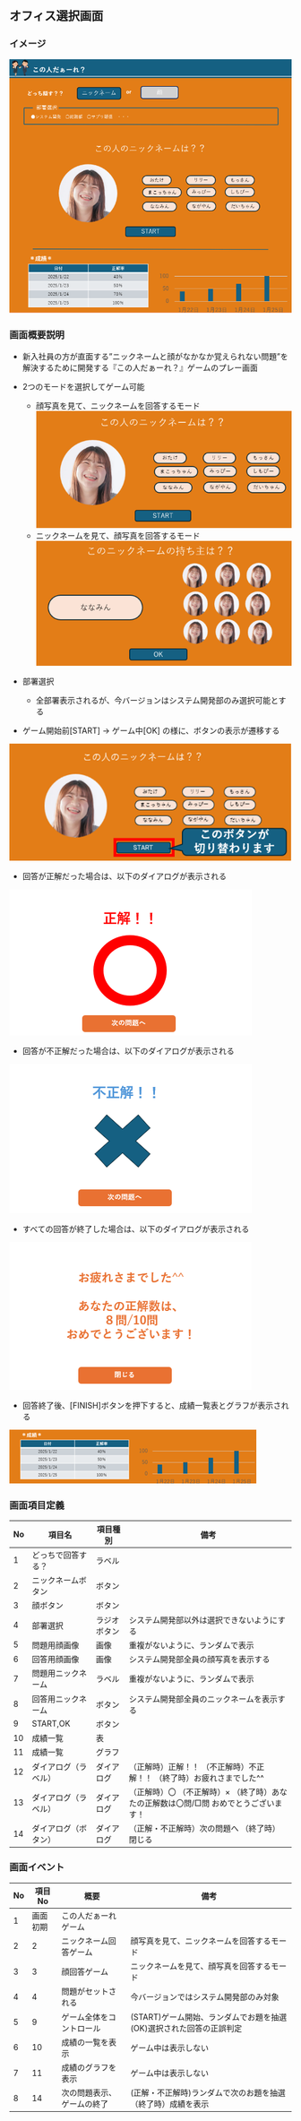 ## オフィス選択画面

### イメージ

![alt text](./images/画面構成イメージ.png)

### 画面概要説明

- 新入社員の方が直面する”ニックネームと顔がなかなか覚えられない問題”を解決するために開発する『この人だぁーれ？』ゲームのプレー画面
- 2つのモードを選択してゲーム可能
  - 顔写真を見て、ニックネームを回答するモード
![alt text](./images/ニックネーム回答.png)
   - ニックネームを見て、顔写真を回答するモード
![alt text](./images/顔回答.png)

- 部署選択
  - 全部署表示されるが、今バージョンはシステム開発部のみ選択可能とする    
- ゲーム開始前[START] → ゲーム中[OK] の様に、ボタンの表示が遷移する

![alt text](./images/ボタン遷移.png)

- 回答が正解だった場合は、以下のダイアログが表示される

![alt text](./images/正解.png)

- 回答が不正解だった場合は、以下のダイアログが表示される

![alt text](./images/不正解.png)

- すべての回答が終了した場合は、以下のダイアログが表示される

![alt text](./images/終了.png)

- 回答終了後、[FINISH]ボタンを押下すると、成績一覧表とグラフが表示される

![alt text](./images/成績.png)

### 画面項目定義

| No  | 項目名                                                         | 項目種別    | 備考                                       |
| --- | -------------------------------------------------------------- | ------------| ------------------------------------------ |
| 1   | どっちで回答する？                                             | ラベル      |                                            |
| 2   | ニックネームボタン                                             | ボタン      |                                            |
| 3   | 顔ボタン                                                       | ボタン      |                                            |
| 4   | 部署選択                                                       | ラジオボタン| システム開発部以外は選択できないようにする |
| 5   | 問題用顔画像                                                   | 画像        | 重複がないように、ランダムで表示           |
| 6   | 回答用顔画像                                                   | 画像        | システム開発部全員の顔写真を表示する       |
| 7   | 問題用ニックネーム                                             | ラベル      | 重複がないように、ランダムで表示           |
| 8   | 回答用ニックネーム                                             | ボタン      | システム開発部全員のニックネームを表示する |
| 9   | START,OK                                                       | ボタン      |                                            |
| 10  | 成績一覧                                                       | 表          |                                            |
| 11  | 成績一覧                                                       | グラフ      |                                            |
| 12  | ダイアログ（ラベル）                                           | ダイアログ  |（正解時）正解！！ （不正解時）不正解！！ （終了時）お疲れさまでした^^|
| 13  | ダイアログ（ラベル）                                           | ダイアログ  |（正解時）〇 （不正解時）× （終了時）あなたの正解数は〇問/□問 おめでとうございます！|
| 14  | ダイアログ（ボタン）                                           | ダイアログ  |（正解・不正解時）次の問題へ （終了時）閉じる                         |

### 画面イベント

| No  | 項目 No  | 概要                               | 備考                                                                 |
| --- | -------- | ---------------------------------- | -------------------------------------------------------------------- |
| 1   | 画面初期 | この人だぁーれゲーム               |                                                                      |
| 2   | 2        | ニックネーム回答ゲーム             | 顔写真を見て、ニックネームを回答するモード                           |
| 3   | 3        | 顔回答ゲーム                       | ニックネームを見て、顔写真を回答するモード                           |
| 4   | 4        | 問題がセットされる                 | 今バージョンではシステム開発部のみ対象                               |
| 5   | 9        | ゲーム全体をコントロール           | (START)ゲーム開始、ランダムでお題を抽選 (OK)選択された回答の正誤判定 |
| 6   | 10       | 成績の一覧を表示                   | ゲーム中は表示しない                                                 |
| 7   | 11       | 成績のグラフを表示                 | ゲーム中は表示しない                                                 |
| 8   | 14       | 次の問題表示、ゲームの終了         | (正解・不正解時)ランダムで次のお題を抽選 （終了時）成績を表示        |
